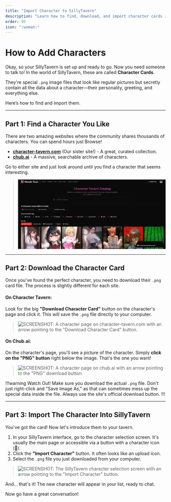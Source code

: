 ```yaml
---
title: "Import Character to SillyTavern"
description: "Learn how to find, download, and import character cards into SillyTavern from popular sites like Character Tavern and Chub.ai. Complete tutorial with screenshots and tips."
order: 95
icon: ":woman:"
---
```


# How to Add Characters

Okay, so your SillyTavern is set up and ready to go. Now you need someone to talk to! In the world of SillyTavern, these are called **Character Cards**.

They're special `.png` image files that look like regular pictures but secretly contain all the data about a character—their personality, greeting, and everything else.

Here’s how to find and import them.

---

## Part 1: Find a Character You Like

There are two amazing websites where the community shares thousands of characters. You can spend hours just Browse!

* **[character-tavern.com](https'://character-tavern.com)** (Our sister site!) - A great, curated collection.
* **[chub.ai](https://chub.ai/)** - A massive, searchable archive of characters.

Go to either site and just look around until you find a character that seems interesting.

> ![SCREENSHOT: Browse for characters on character-tavern.com or chub.ai.](./static/img/characters/1.png)

---

## Part 2: Download the Character Card

Once you've found the perfect character, you need to download their `.png` card file. The process is slightly different for each site.

#### On Character Tavern:

Look for the big **"Download Character Card"** button on the character's page and click it. This will save the `.png` file directly to your computer.

> ![SCREENSHOT: A character page on character-tavern.com with an arrow pointing to the "Download Character Card" button.](./img/ct-download.png)

#### On Chub.ai:

On the character's page, you'll see a picture of the character. Simply **click on the "PNG" button** right below the image. That's the one you want!

> ![SCREENSHOT: A character page on chub.ai with an arrow pointing to the "PNG" download button.](./img/chub-download.png)

!!!warning Watch Out!
Make sure you download the actual `.png` file. Don't just right-click and "Save Image As," as that can sometimes mess up the special data inside the file. Always use the site's official download button.
!!!

---

## Part 3: Import The Character Into SillyTavern

You've got the card! Now let's introduce them to your tavern.

1.  In your SillyTavern interface, go to the character selection screen. It's usually the main page or accessible via a button with a character icon (👤).
2.  Click the **"Import Character"** button. It often looks like an upload icon.
3.  Select the `.png` file you just downloaded from your computer.

> ![SCREENSHOT: The SillyTavern character selection screen with an arrow pointing to the "Import Character" button.](./img/st-import-character.png)

And... that's it! The new character will appear in your list, ready to chat.

Now go have a great conversation!